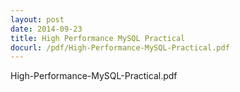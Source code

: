```yaml
---
layout: post
date: 2014-09-23
title: High Performance MySQL Practical
docurl: /pdf/High-Performance-MySQL-Practical.pdf
---
```


High-Performance-MySQL-Practical.pdf